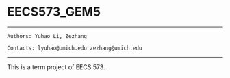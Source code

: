 # EECS573_GEM5
------

	Authors: Yuhao Li, Zezhang

	Contacts: lyuhao@umich.edu zezhang@umich.edu

-----------------

This is a term project of EECS 573.
